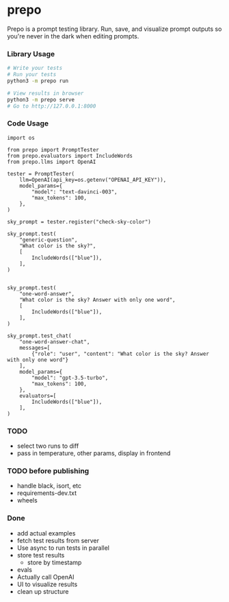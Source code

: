 # prepo

Prepo is a prompt testing library. Run, save, and visualize prompt outputs so you're never in the dark when editing prompts.

### Library Usage
```bash
# Write your tests
# Run your tests
python3 -m prepo run

# View results in browser
python3 -m prepo serve
# Go to http://127.0.0.1:8000
```

### Code Usage

```
import os

from prepo import PromptTester
from prepo.evaluators import IncludeWords
from prepo.llms import OpenAI

tester = PromptTester(
    llm=OpenAI(api_key=os.getenv("OPENAI_API_KEY")),
    model_params={
        "model": "text-davinci-003",
        "max_tokens": 100,
    },
)

sky_prompt = tester.register("check-sky-color")

sky_prompt.test(
    "generic-question",
    "What color is the sky?",
    [
        IncludeWords(["blue"]),
    ],
)


sky_prompt.test(
    "one-word-answer",
    "What color is the sky? Answer with only one word",
    [
        IncludeWords(["blue"]),
    ],
)

sky_prompt.test_chat(
    "one-word-answer-chat",
    messages=[
        {"role": "user", "content": "What color is the sky? Answer with only one word"}
    ],
    model_params={
        "model": "gpt-3.5-turbo",
        "max_tokens": 100,
    },
    evaluators=[
        IncludeWords(["blue"]),
    ],
)

```

### TODO

- select two runs to diff
- pass in temperature, other params, display in frontend

### TODO before publishing
- handle black, isort, etc
- requirements-dev.txt
- wheels

### Done
- add actual examples
- fetch test results from server
- Use async to run tests in parallel
- store test results
  - store by timestamp
- evals
- Actually call OpenAI
- UI to visualize results
- clean up structure
